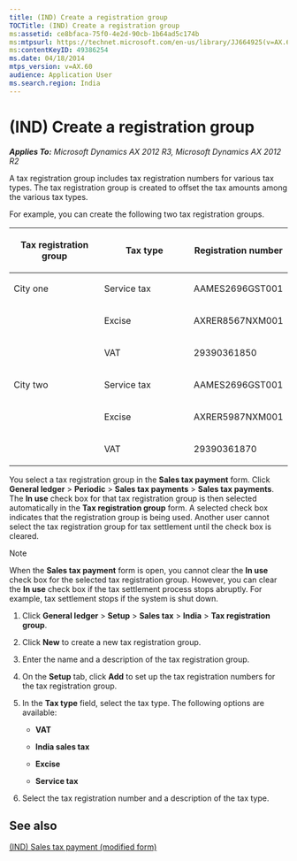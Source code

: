 ```yaml
---
title: (IND) Create a registration group
TOCTitle: (IND) Create a registration group
ms:assetid: ce8bfaca-75f0-4e2d-90cb-1b64ad5c174b
ms:mtpsurl: https://technet.microsoft.com/en-us/library/JJ664925(v=AX.60)
ms:contentKeyID: 49386254
ms.date: 04/18/2014
mtps_version: v=AX.60
audience: Application User
ms.search.region: India
---
```


# (IND) Create a registration group 


_**Applies To:** Microsoft Dynamics AX 2012 R3, Microsoft Dynamics AX 2012 R2_

A tax registration group includes tax registration numbers for various tax types. The tax registration group is created to offset the tax amounts among the various tax types.

For example, you can create the following two tax registration groups.

<table>
<colgroup>
<col style="width: 33%" />
<col style="width: 33%" />
<col style="width: 33%" />
</colgroup>
<thead>
<tr class="header">
<th><p>Tax registration group</p></th>
<th><p>Tax type</p></th>
<th><p>Registration number</p></th>
</tr>
</thead>
<tbody>
<tr class="odd">
<td><p>City one</p></td>
<td><p>Service tax</p></td>
<td><p>AAMES2696GST001</p></td>
</tr>
<tr class="even">
<td><p></p></td>
<td><p>Excise</p></td>
<td><p>AXRER8567NXM001</p></td>
</tr>
<tr class="odd">
<td><p></p></td>
<td><p>VAT</p></td>
<td><p>29390361850</p></td>
</tr>
<tr class="even">
<td><p>City two</p></td>
<td><p>Service tax</p></td>
<td><p>AAMES2696GST001</p></td>
</tr>
<tr class="odd">
<td><p></p></td>
<td><p>Excise</p></td>
<td><p>AXRER5987NXM001</p></td>
</tr>
<tr class="even">
<td><p></p></td>
<td><p>VAT</p></td>
<td><p>29390361870</p></td>
</tr>
</tbody>
</table>


You select a tax registration group in the **Sales tax payment** form. Click **General ledger** \> **Periodic** \> **Sales tax payments** \> **Sales tax payments**. The **In use** check box for that tax registration group is then selected automatically in the **Tax registration group** form. A selected check box indicates that the registration group is being used. Another user cannot select the tax registration group for tax settlement until the check box is cleared.


> [!NOTE]
> <P>When the <STRONG>Sales tax payment</STRONG> form is open, you cannot clear the <STRONG>In use</STRONG> check box for the selected tax registration group. However, you can clear the <STRONG>In use</STRONG> check box if the tax settlement process stops abruptly. For example, tax settlement stops if the system is shut down.</P>



1.  Click **General ledger** \> **Setup** \> **Sales tax** \> **India** \> **Tax registration group**.

2.  Click **New** to create a new tax registration group.

3.  Enter the name and a description of the tax registration group.

4.  On the **Setup** tab, click **Add** to set up the tax registration numbers for the tax registration group.

5.  In the **Tax type** field, select the tax type. The following options are available:
    
      - **VAT**
    
      - **India sales tax**
    
      - **Excise**
    
      - **Service tax**

6.  Select the tax registration number and a description of the tax type.

## See also

[(IND) Sales tax payment (modified form)](https://technet.microsoft.com/en-us/library/jj664427\(v=ax.60\))

  


